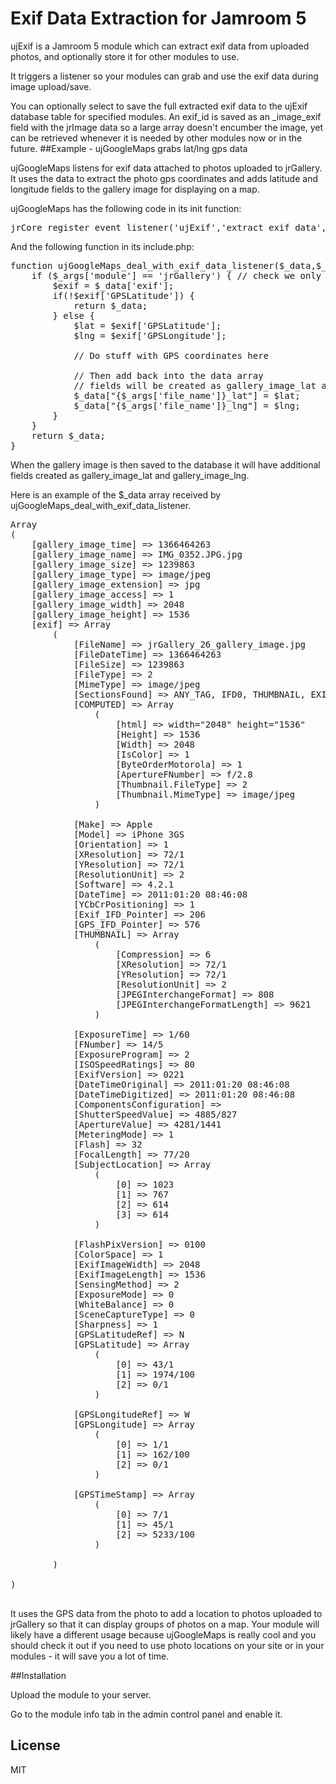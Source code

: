 Exif Data Extraction for Jamroom 5
==================================

ujExif is a Jamroom 5 module which can extract exif data from uploaded photos, and optionally store it for other modules to use.

It triggers a listener so your modules can grab and use the exif data during image upload/save.

You can optionally select to save the full extracted exif data to the ujExif database table for specified modules.
An exif_id is saved as an _image_exif field with the jrImage data so a large array doesn't encumber the image, yet can be retrieved whenever it is needed by other modules now or in the future.
##Example - ujGoogleMaps grabs lat/lng gps data

ujGoogleMaps listens for exif data attached to photos uploaded to jrGallery.<br>
It uses the data to extract the photo gps coordinates and adds latitude and longitude fields to the gallery image for displaying on a map.

ujGoogleMaps has the following code in its init function:
<pre>
jrCore_register_event_listener('ujExif','extract_exif_data','ujGoogleMaps_deal_with_exif_data_listener');
</pre>


And the following function in its include.php:

<pre>
function ujGoogleMaps_deal_with_exif_data_listener($_data,$_user,$_conf,$_args,$event) {
    if ($_args['module'] == 'jrGallery') { // check we only do this for specified modules
        $exif = $_data['exif'];
		if(!$exif['GPSLatitude']) { 
		    return $_data;
		} else {
		    $lat = $exif['GPSLatitude']; 
			$lng = $exif['GPSLongitude'];
			
		    // Do stuff with GPS coordinates here
		    
		    // Then add back into the data array
		    // fields will be created as gallery_image_lat and gallery_image_lng
		    $_data["{$_args['file_name']}_lat"] = $lat;
			$_data["{$_args['file_name']}_lng"] = $lng;
		}
    }
    return $_data;
}
</pre>

When the gallery image is then saved to the database it will have additional fields created as gallery_image_lat and gallery_image_lng.


Here is an example of the $_data array received by ujGoogleMaps_deal_with_exif_data_listener.
<pre>
Array
(
    [gallery_image_time] => 1366464263
    [gallery_image_name] => IMG_0352.JPG.jpg
    [gallery_image_size] => 1239863
    [gallery_image_type] => image/jpeg
    [gallery_image_extension] => jpg
    [gallery_image_access] => 1
    [gallery_image_width] => 2048
    [gallery_image_height] => 1536
    [exif] => Array
        (
            [FileName] => jrGallery_26_gallery_image.jpg
            [FileDateTime] => 1366464263
            [FileSize] => 1239863
            [FileType] => 2
            [MimeType] => image/jpeg
            [SectionsFound] => ANY_TAG, IFD0, THUMBNAIL, EXIF, GPS
            [COMPUTED] => Array
                (
                    [html] => width="2048" height="1536"
                    [Height] => 1536
                    [Width] => 2048
                    [IsColor] => 1
                    [ByteOrderMotorola] => 1
                    [ApertureFNumber] => f/2.8
                    [Thumbnail.FileType] => 2
                    [Thumbnail.MimeType] => image/jpeg
                )

            [Make] => Apple
            [Model] => iPhone 3GS
            [Orientation] => 1
            [XResolution] => 72/1
            [YResolution] => 72/1
            [ResolutionUnit] => 2
            [Software] => 4.2.1
            [DateTime] => 2011:01:20 08:46:08
            [YCbCrPositioning] => 1
            [Exif_IFD_Pointer] => 206
            [GPS_IFD_Pointer] => 576
            [THUMBNAIL] => Array
                (
                    [Compression] => 6
                    [XResolution] => 72/1
                    [YResolution] => 72/1
                    [ResolutionUnit] => 2
                    [JPEGInterchangeFormat] => 808
                    [JPEGInterchangeFormatLength] => 9621
                )

            [ExposureTime] => 1/60
            [FNumber] => 14/5
            [ExposureProgram] => 2
            [ISOSpeedRatings] => 80
            [ExifVersion] => 0221
            [DateTimeOriginal] => 2011:01:20 08:46:08
            [DateTimeDigitized] => 2011:01:20 08:46:08
            [ComponentsConfiguration] => 
            [ShutterSpeedValue] => 4885/827
            [ApertureValue] => 4281/1441
            [MeteringMode] => 1
            [Flash] => 32
            [FocalLength] => 77/20
            [SubjectLocation] => Array
                (
                    [0] => 1023
                    [1] => 767
                    [2] => 614
                    [3] => 614
                )

            [FlashPixVersion] => 0100
            [ColorSpace] => 1
            [ExifImageWidth] => 2048
            [ExifImageLength] => 1536
            [SensingMethod] => 2
            [ExposureMode] => 0
            [WhiteBalance] => 0
            [SceneCaptureType] => 0
            [Sharpness] => 1
            [GPSLatitudeRef] => N
            [GPSLatitude] => Array
                (
                    [0] => 43/1
                    [1] => 1974/100
                    [2] => 0/1
                )

            [GPSLongitudeRef] => W
            [GPSLongitude] => Array
                (
                    [0] => 1/1
                    [1] => 162/100
                    [2] => 0/1
                )

            [GPSTimeStamp] => Array
                (
                    [0] => 7/1
                    [1] => 45/1
                    [2] => 5233/100
                )

        )

)

</pre>


It uses the GPS data from the photo to add a location to photos uploaded to jrGallery so that it can display groups of photos on a map. Your module will likely have a different usage because ujGoogleMaps is really cool and you should check it out if you need to use photo locations on your site or in your modules - it will save you a lot of time.


##Installation

Upload the module to your server.

Go to the module info tab in the admin control panel and enable it.

## License 
MIT